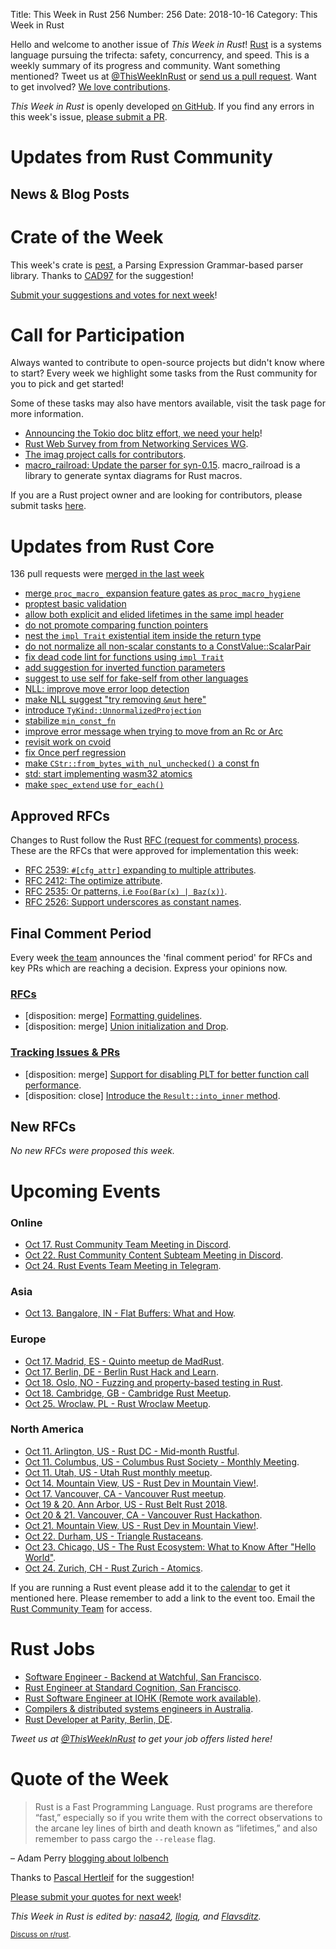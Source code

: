 Title: This Week in Rust 256
Number: 256
Date: 2018-10-16
Category: This Week in Rust

Hello and welcome to another issue of *This Week in Rust*!
[Rust](http://rust-lang.org) is a systems language pursuing the trifecta: safety, concurrency, and speed.
This is a weekly summary of its progress and community.
Want something mentioned? Tweet us at [@ThisWeekInRust](https://twitter.com/ThisWeekInRust) or [send us a pull request](https://github.com/cmr/this-week-in-rust).
Want to get involved? [We love contributions](https://github.com/rust-lang/rust/blob/master/CONTRIBUTING.md).

*This Week in Rust* is openly developed [on GitHub](https://github.com/cmr/this-week-in-rust).
If you find any errors in this week's issue, [please submit a PR](https://github.com/cmr/this-week-in-rust/pulls).

# Updates from Rust Community

## News & Blog Posts

# Crate of the Week

This week's crate is [pest](https://pest.rs), a Parsing Expression Grammar-based parser library. Thanks to [CAD97](https://users.rust-lang.org/t/crate-of-the-week/2704/460) for the suggestion!

[Submit your suggestions and votes for next week][submit_crate]!

[submit_crate]: https://users.rust-lang.org/t/crate-of-the-week/2704

# Call for Participation

Always wanted to contribute to open-source projects but didn't know where to start?
Every week we highlight some tasks from the Rust community for you to pick and get started!

Some of these tasks may also have mentors available, visit the task page for more information.

* [Announcing the Tokio doc blitz effort, we need your help](https://tokio.rs/blog/2018-10-doc-blitz/)!
* [Rust Web Survey from from Networking Services WG](https://docs.google.com/forms/d/e/1FAIpQLSf9KCUs-8G87pHB08lM8-iXcDSY_VttOI0PvkKseHaZseCGGA/viewform).
* [The imag project calls for contributors](https://imag-pim.org/blog/2018/10/10/call-for-participation-1/).
* [macro_railroad: Update the parser for syn-0.15](https://github.com/lukaslueg/macro_railroad/issues/17). macro_railroad is a library to generate syntax diagrams for Rust macros.

If you are a Rust project owner and are looking for contributors, please submit tasks [here][guidelines].

[guidelines]: https://users.rust-lang.org/t/twir-call-for-participation/4821

# Updates from Rust Core

136 pull requests were [merged in the last week][merged]

[merged]: https://github.com/search?q=is%3Apr+org%3Arust-lang+is%3Amerged+merged%3A2018-10-01..2018-10-08

* [merge `proc_macro_` expansion feature gates as `proc_macro_hygiene`](https://github.com/rust-lang/rust/pull/52121)
* [proptest basic validation](https://github.com/rust-lang/cargo/pull/6149)
* [allow both explicit and elided lifetimes in the same impl header](https://github.com/rust-lang/rust/pull/54458)
* [do not promote comparing function pointers](https://github.com/rust-lang/rust/pull/54702)
* [nest the `impl Trait` existential item inside the return type](https://github.com/rust-lang/rust/pull/54741)
* [do not normalize all non-scalar constants to a ConstValue::ScalarPair](https://github.com/rust-lang/rust/pull/54693)
* [fix dead code lint for functions using `impl Trait`](https://github.com/rust-lang/rust/pull/54810)
* [add suggestion for inverted function parameters](https://github.com/rust-lang/rust/pull/54804)
* [suggest to use self for fake-self from other languages](https://github.com/rust-lang/rust/pull/54694)
* [NLL: improve move error loop detection](https://github.com/rust-lang/rust/pull/54343)
* [make NLL suggest "try removing `&mut` here"](https://github.com/rust-lang/rust/pull/54720)
* [introduce `TyKind::UnnormalizedProjection`](https://github.com/rust-lang/rust/pull/54789)
* [stabilize `min_const_fn`](https://github.com/rust-lang/rust/pull/54835)
* [improve error message when trying to move from an Rc or Arc](https://github.com/rust-lang/rust/pull/54703)
* [revisit work on cvoid](https://github.com/rust-lang/libc/pull/1086)
* [fix Once perf regression](https://github.com/rust-lang/rust/pull/54662)
* [make `CStr::from_bytes_with_nul_unchecked()` a const fn](https://github.com/rust-lang/rust/pull/54745)
* [std: start implementing wasm32 atomics](https://github.com/rust-lang/rust/pull/54017)
* [make `spec_extend` use `for_each()`](https://github.com/rust-lang/rust/pull/54761)

## Approved RFCs

Changes to Rust follow the Rust [RFC (request for comments)
process](https://github.com/rust-lang/rfcs#rust-rfcs). These
are the RFCs that were approved for implementation this week:

* [RFC 2539: `#[cfg_attr]` expanding to multiple attributes](https://github.com/rust-lang/rfcs/pull/2539).
* [RFC 2412: The optimize attribute](https://github.com/rust-lang/rfcs/pull/2412).
* [RFC 2535: Or patterns, i.e `Foo(Bar(x) | Baz(x))`](https://github.com/rust-lang/rfcs/pull/2535).
* [RFC 2526: Support underscores as constant names](https://github.com/rust-lang/rfcs/pull/2526).

## Final Comment Period

Every week [the team](https://www.rust-lang.org/team.html) announces the
'final comment period' for RFCs and key PRs which are reaching a
decision. Express your opinions now.

### [RFCs](https://github.com/rust-lang/rfcs/labels/final-comment-period)

* [disposition: merge] [Formatting guidelines](https://github.com/rust-lang/rfcs/pull/2436).
* [disposition: merge] [Union initialization and Drop](https://github.com/rust-lang/rfcs/pull/2514).

### [Tracking Issues & PRs](https://github.com/rust-lang/rust/labels/final-comment-period)

* [disposition: merge] [Support for disabling PLT for better function call performance](https://github.com/rust-lang/rust/pull/54592).
* [disposition: close] [Introduce the `Result::into_inner` method](https://github.com/rust-lang/rust/pull/54219).

## New RFCs

*No new RFCs were proposed this week.*

# Upcoming Events

### Online

* [Oct 17. Rust Community Team Meeting in Discord](https://discordapp.com/channels/442252698964721669/443773747350994945).
* [Oct 22. Rust Community Content Subteam Meeting in Discord](https://discordapp.com/channels/442252698964721669/443773747350994945).
* [Oct 24. Rust Events Team Meeting in Telegram](https://t.me/joinchat/EkKINhHCgZ9llzvPidOssA).

### Asia

* [Oct 13. Bangalore, IN - Flat Buffers: What and How](https://www.meetup.com/rustox/events/254812229/).

### Europe

* [Oct 17. Madrid, ES - Quinto meetup de MadRust](https://www.meetup.com/MadRust/events/255207242/).
* [Oct 17. Berlin, DE - Berlin Rust Hack and Learn](https://www.meetup.com/opentechschool-berlin/events/255020858/).
* [Oct 18. Oslo, NO - Fuzzing and property-based testing in Rust](https://www.meetup.com/Rust-Oslo/events/254830021/).
* [Oct 18. Cambridge, GB - Cambridge Rust Meetup](https://www.meetup.com/Cambridge-Rust-Meetup/events/pzwshpyxnbxb/).
* [Oct 25. Wroclaw, PL - Rust Wroclaw Meetup](https://www.meetup.com/Rust-Wroclaw/events/255053694/).

### North America

* [Oct 11. Arlington, US - Rust DC - Mid-month Rustful](https://www.meetup.com/RustDC/events/253787466).
* [Oct 11. Columbus, US - Columbus Rust Society - Monthly Meeting](https://www.meetup.com/columbus-rs/events/dbcfrpyxnbpb/).
* [Oct 11. Utah, US - Utah Rust monthly meetup](https://www.meetup.com/utahrust/events/255209633/).
* [Oct 14. Mountain View, US - Rust Dev in Mountain View!](https://www.meetup.com/Rust-Dev-in-Mountain-View/events/glnfcpyxnbsb/).
* [Oct 17. Vancouver, CA - Vancouver Rust meetup](https://www.meetup.com/Vancouver-Rust/events/dqldspyxnbwb/).
* [Oct 19 & 20. Ann Arbor, US - Rust Belt Rust 2018](https://rust-belt-rust.com/).
* [Oct 20 & 21. Vancouver, CA - Vancouver Rust Hackathon](https://www.eventbrite.ca/e/vancouver-rust-hackathon-tickets-50012680273).
* [Oct 21. Mountain View, US - Rust Dev in Mountain View!](https://www.meetup.com/Rust-Dev-in-Mountain-View/events/glnfcpyxnbcc/).
* [Oct 22. Durham, US - Triangle Rustaceans](https://www.meetup.com/triangle-rustaceans/events/mfglwpyxnbdc/).
* [Oct 23. Chicago, US - The Rust Ecosystem: What to Know After "Hello World"](https://www.meetup.com/Chicago-Rust-Meetup/events/255066746).
* [Oct 24. Zurich, CH - Rust Zurich - Atomics](https://www.meetup.com/Rust-Zurich/events/255279862/).

If you are running a Rust event please add it to the [calendar] to get
it mentioned here. Please remember to add a link to the event too.
Email the [Rust Community Team][community] for access.

[calendar]: https://www.google.com/calendar/embed?src=apd9vmbc22egenmtu5l6c5jbfc%40group.calendar.google.com
[community]: mailto:community-team@rust-lang.org

# Rust Jobs

* [Software Engineer - Backend at Watchful, San Francisco](https://jobs.lever.co/watchful/7f502bc3-a91d-46fd-908f-19a9cefbb4b2).
* [Rust Engineer at Standard Cognition, San Francisco](https://www.reddit.com/r/rust/comments/9ml170/job_create_high_performance_rust_systems/).
* [Rust Software Engineer at IOHK (Remote work available)](https://iohk.recruiterbox.com/jobs/fk0177c).
* [Compilers & distributed systems engineers in Australia](https://www.reddit.com/r/rust/comments/9kx94z/job_compilers_distributed_systems_engineers_in/).
* [Rust Developer at Parity, Berlin, DE](https://paritytech.io/jobs/).

*Tweet us at [@ThisWeekInRust](https://twitter.com/ThisWeekInRust) to get your job offers listed here!*

# Quote of the Week

> Rust is a Fast Programming Language. Rust programs are therefore “fast,” especially so if you write them with the correct observations to the arcane ley lines of birth and death known as “lifetimes,” and also remember to pass cargo the `--release` flag.

– Adam Perry [blogging about lolbench](https://blog.anp.lol/rust/2018/09/29/lolbench)

Thanks to [Pascal Hertleif](https://users.rust-lang.org/t/twir-quote-of-the-week/328/565) for the suggestion!

[Please submit your quotes for next week](http://users.rust-lang.org/t/twir-quote-of-the-week/328)!

*This Week in Rust is edited by: [nasa42](https://github.com/nasa42), [llogiq](https://github.com/llogiq), and [Flavsditz](https://github.com/Flavsditz).*

<small>[Discuss on r/rust]().</small>
